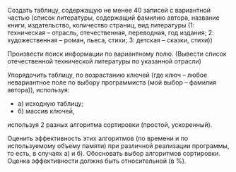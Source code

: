 Создать таблицу, содержащую не менее 40 записей с вариантной частью (список литературы, содержащий фамилию автора, название книги, издательство, количество страниц, вид литературы (1: техническая – отрасль, отечественная, переводная, год издания; 2: художественная – роман, пьеса, стихи; 3: детская – сказки, стихи))

Произвести поиск информации по вариантному полю. (Вывести список отечественной технической литературы по указанной отрасли)

Упорядочить таблицу, по возрастанию ключей (где ключ – любое невариантное поле по выбору программиста (мой выбор – фамилия автора)), используя:

- а) исходную таблицу;
- б) массив ключей,

используя 2 разных алгоритма сортировки (простой, ускоренный).

Оценить эффективность этих алгоритмов (по времени и по используемому объему памяти) при различной реализации программы, то есть, в случаях а) и б). Обосновать выбор алгоритмов сортировки. Оценка эффективности должна быть относительной (в %). 

